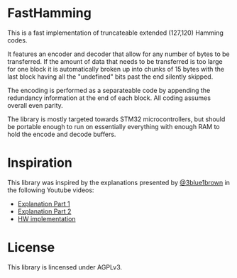FastHamming
===========

This is a fast implementation of truncateable extended (127,120) Hamming codes.

It features an encoder and decoder that allow for any number of bytes to be
transferred. If the amount of data that needs to be transferred is too large
for one block it is automatically broken up into chunks of 15 bytes with the
last block having all the "undefined" bits past the end silently skipped.

The encoding is performed as a separateable code by appending the redundancy
information at the end of each block. All coding assumes overall even parity.

The library is mostly targeted towards STM32 microcontrollers, but should be
portable enough to run on essentially everything with enough RAM to hold the
encode and decode buffers.

Inspiration
===========

This library was inspired by the explanations presented by [@3blue1brown](https://twitter.com/3blue1brown) in
the following Youtube videos:

- [Explanation Part 1](https://youtu.be/X8jsijhllIA)
- [Explanation Part 2](https://youtu.be/b3NxrZOu_CE)
- [HW implementation](https://youtu.be/h0jloehRKas)

License
=======

This library is lincensed under AGPLv3.
